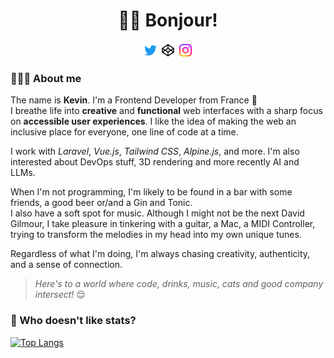 <h1 align="center">👋🏻 Bonjour!</h1>

<p align="center">
<a target="_blank" href="https://twitter.com/manoz"><img align="center" alt="Follow me on Twitter" width="24px" src="./assets/Twitter.svg" /></a>
<a target="_blank" href="https://codepen.io/Manoz"><img align="center" alt="Find me on Codepen" width="24px" src="./assets/Codepen.svg" /></a>
<a target="_blank" href="instagram.com/manoz_"><img align="center" alt="Follow me on Instagram" width="24px" src="./assets/Instagram.svg" /></a>
</p>

### 🙋🏻‍♂️ About me

The name is **Kevin**. I'm a Frontend Developer from France 🥖  
I breathe life into **creative** and **functional** web interfaces with a sharp focus on **accessible user experiences**. I like the idea of making the web an inclusive place for everyone, one line of code at a time.

I work with _Laravel_, _Vue.js_, _Tailwind CSS_, _Alpine.js_, and more. I'm also interested about DevOps stuff, 3D rendering and more recently AI and LLMs.  

When I'm not programming, I'm likely to be found in a bar with some friends, a good beer or/and a Gin and Tonic.  
I also have a soft spot for music. Although I might not be the next David Gilmour, I take pleasure in tinkering with a guitar, a Mac, a MIDI Controller, trying to transform the melodies in my head into my own unique tunes.

Regardless of what I'm doing, I'm always chasing creativity, authenticity, and a sense of connection.

> _Here's to a world where code, drinks, music, cats and good company intersect!_ 😌

### 🚀 Who doesn't like stats?

[![Top Langs](https://github-readme-stats.vercel.app/api/top-langs/?username=manoz&layout=donut)](https://github.com/anuraghazra/github-readme-stats)
